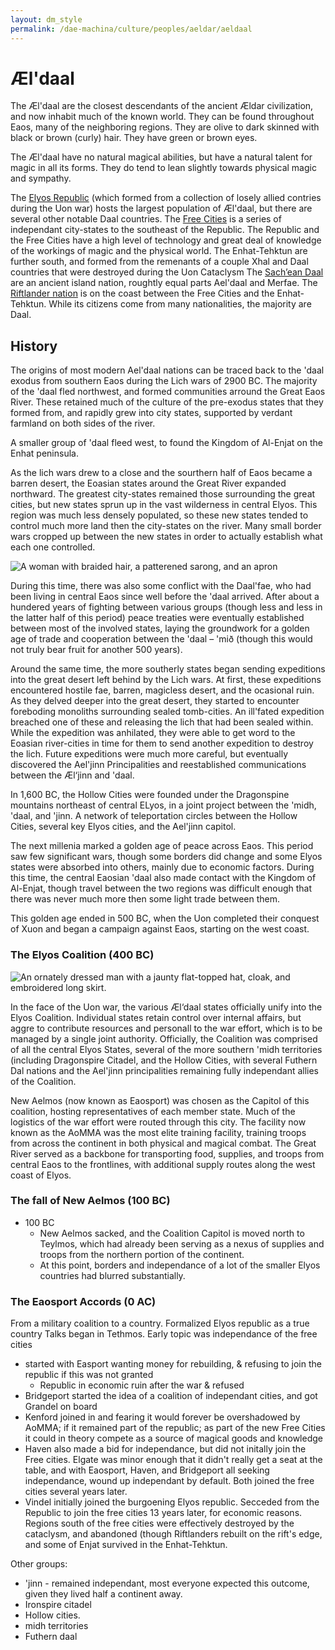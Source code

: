 ```yaml
---
layout: dm_style
permalink: /dae-machina/culture/peoples/aeldar/aeldaal
---
```


# Æl'daal 

The Æl'daal are the closest descendants of the ancient Ældar civilization, and now inhabit much of the known world.
They can be found throughout Eaos, many of the neighboring regions.
They are olive to dark skinned with black or brown (curly) hair. They have green or brown eyes.

The Æl'daal have no natural magical abilities, but have a natural talent for magic in all its forms. They do tend to lean slightly towards physical magic and sympathy.

The [Elyos Republic](../../organizations/elyos_republic) (which formed from a collection of losely allied contries during the Uon war) hosts the largest population of Æl'daal, but there are several other notable Daal countries. 
The [Free Cities](../../organizations/free_cities) is a series of independant city-states to the southeast of the Republic. The Republic and the Free Cities have a high level of technology and great deal of knowledge of the workings of magic and the physical world.
The Enhat-Tehktun are further south, and formed from the remenants of a couple Xhal and Daal countries that were destroyed during the Uon Cataclysm
The [Sach’ean Daal](../../organizations/sachean_isles) are an ancient island nation, roughtly equal parts Ael'daal and Merfae.
The [Riftlander nation](./riftlanders) is on the coast between the Free Cities and the Enhat-Tehktun. While its citizens come from many nationalities, the majority are Daal.

## History

The origins of most modern Ael'daal nations can be traced back to the 'daal exodus from southern Eaos during the Lich wars of 2900 BC.
The majority of the 'daal fled northwest, and formed communities arround the Great Eaos River. These retained much of the culture of the pre-exodus states that they formed from, and rapidly grew into city states, 
supported by verdant farmland on both sides of the river.

A smaller group of 'daal fleed west, to found the Kingdom of Al-Enjat on the Enhat peninsula.

As the lich wars drew to a close and the sourthern half of Eaos became a barren desert, the Eoasian states around the Great River expanded northward.
The greatest city-states remained those surrounding the great cities, but new states sprun up in the vast wilderness in central Elyos.
This region was much less densely populated, so these new states tended to control much more land then the city-states on the river. 
Many small border wars cropped up between the new states in order to actually establish what each one controlled. 

<img src="../../../images/free_cities_daal_merchant.png" alt="A woman with braided hair, a patterened sarong, and an apron" class="img-right">

During this time, there was also some conflict with the Daal'fae, who had been living in central Eaos since well before the 'daal arrived. 
After about a hundered years of fighting between various groups (though less and less in the latter half of this period) peace treaties were eventually established between most of the involved states, 
laying the groundwork for a golden age of trade and cooperation between the 'daal – 'mið (though this would not truly bear fruit for another 500 years).

Around the same time, the more southerly states began sending expeditions into the great desert left behind by the Lich wars. 
At first, these expeditions encountered hostile fae, barren, magicless desert, and the ocasional ruin. As they delved deeper into the great desert, they started to encounter foreboding monoliths surrounding sealed tomb-cities.
An ill'fated expedition breached one of these and releasing the lich that had been sealed within. While the expedition was anhilated, they were able to get word to the Eoasian river-cities in time for them to send another expedition to destroy the lich. 
Future expeditions were much more careful, but eventually discovered the Ael'jinn Principalities and reestablished communications between the Æl‘jinn and 'daal.

In 1,600 BC, the Hollow Cities were founded under the Dragonspine mountains northeast of central ELyos, in a joint project between the 'midh, 'daal, and 'jinn.
A network of teleportation circles between the Hollow Cities, several key Elyos cities, and the Ael'jinn capitol.

The next millenia marked a golden age of peace across Eaos. This period saw few significant wars, though some borders did change and some Elyos states were absorbed into others, mainly due to economic factors.
During this time, the central Eaosian 'daal also made contact with the Kingdom of Al-Enjat, though travel between the two regions was difficult enough that there was never much more then some light trade between them.

This golden age ended in 500 BC, when the Uon completed their conquest of Xuon and began a campaign against Eaos, starting on the west coast.

### The Elyos Coalition (400 BC)

<img src="../../../images/free_cities_daal_noble.png" alt="An ornately dressed man with a jaunty flat-topped hat, cloak, and embroidered long skirt." class="img-right">

In the face of the Uon war, the various Æl‘daal states officially unify into the Elyos Coalition. Individual states retain control over internal affairs, but aggre to contribute resources and personall to the war effort, which is to be managed by a single joint authority.
Officially, the Coalition was comprised of all the central Elyos States, several of the more southern 'midh territories (including Dragonspire Citadel, and the Hollow Cities, 
with several Futhern Dal nations and the Ael'jinn principalities remaining fully independant allies of the Coalition. 

New Aelmos (now known as Eaosport) was chosen as the Capitol of this coalition, hosting representatives of each member state. Much of the logistics of the war effort were routed through this city. 
The facility now known as the AoMMA was the most elite training facility, training troops from across the continent in both physical and magical combat. 
The Great River served as a backbone for transporting food, supplies, and troops from central Eaos to the frontlines, with additional supply routes along the west coast of Elyos.
 
### The fall of New Aelmos (100 BC)

- 100 BC
  - New Aelmos sacked, and the Coalition Capitol is moved north to Teylmos, which had already been serving as a nexus of supplies and troops from the northern portion of the continent. 
  - At this point, borders and independance of a lot of the smaller Elyos countries had blurred substantially.
  
### The Eaosport Accords (0 AC)
  From a military coalition to a country.
  Formalized Elyos republic as a true country
  Talks began in Tethmos. Early topic was independance of the free cities
  - started with Easport wanting money for rebuilding, & refusing to join the republic if this was not granted
    - Republic in economic ruin after the war & refused
  - Bridgeport started the idea of a coalition of independant cities, and got Grandel on board
  - Kenford joined in and fearing it would forever be overshadowed by AoMMA; if it remained part of the republic; as part of the new Free Cities it could in theory compete as a source of magical goods and knowledge
  - Haven also made a bid for independance, but did not initally join the Free cities. Elgate was minor enough that it didn't really get a seat at the table, and with Eaosport, Haven, and Bridgeport all seeking independance, wound up independant by default. Both joined the free cities several years later.
  - Vindel initially joined the burgoening Elyos republic. Secceded from the Republic to join the free cities 13 years later, for economic reasons.
  Regions south of the free cities were effectively destroyed by the cataclysm, and abandoned (though Riftlanders rebuilt on the rift's edge, and some of Enjat survived in the Enhat-Tehktun.
  
  Other groups:
  - 'jinn - remained independant, most everyone expected this outcome, given they lived half a continent away.
  - Ironspire citadel
  - Hollow cities.
  - midh territories
  - Futhern daal

